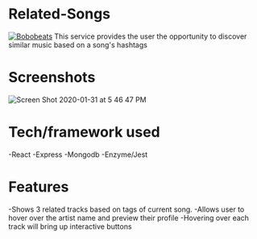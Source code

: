 # Related-Songs
  [![Bobobeats](https://circleci.com/gh/Bobobeats/related-songs.svg?style=svg)](https://circleci.com/gh/Bobobeats/related-songs)
  This service provides the user the opportunity to discover similar music based on a song's hashtags

# Screenshots
  ![Screen Shot 2020-01-31 at 5 46 47 PM](https://user-images.githubusercontent.com/57578761/73585141-0d0ab000-4453-11ea-936f-7cb9af5a31e5.png)

# Tech/framework used
  -React
  -Express
  -Mongodb
  -Enzyme/Jest

# Features
  -Shows 3 related tracks based on tags of current song. 
  -Allows user to hover over the artist name and preview their profile
  -Hovering over each track will bring up interactive buttons